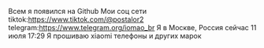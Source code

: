 Всем я появился на Github
Мои соц сети tiktok:https://www.tiktok.com/@postalor2
             telegram:https://www.telegram.org/iomao_br
Я в Москве, Россия сейчас 11 июля 17:29
Я прошиваю xiaomi телефоны и других марок
